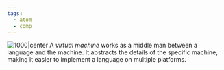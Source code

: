 ```yaml
---
tags:
  - atom
  - comp
---
```

![1000|center](virtual-machine-graph.excalidraw)
A *virtual machine* works as a middle man between a language and the machine. It abstracts the details of the specific machine, making it easier to implement a language on multiple platforms.